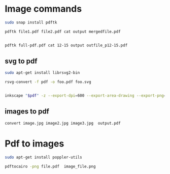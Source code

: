 # Image commands

```bash
sudo snap install pdftk

pdftk file1.pdf file2.pdf cat output mergedfile.pdf


pdftk full-pdf.pdf cat 12-15 output outfile_p12-15.pdf
```

## svg to pdf

```bash
sudo apt-get install librsvg2-bin

rsvg-convert -f pdf -o foo.pdf foo.svg


inkscape "$pdf" -z --export-dpi=600 --export-area-drawing --export-png="$pngfile"
```

## images to pdf

```bash
convert image.jpg image2.jpg image3.jpg  output.pdf
```


# Pdf to images

```bash
sudo apt-get install poppler-utils

pdftocairo -png file.pdf  image_file.png
```

